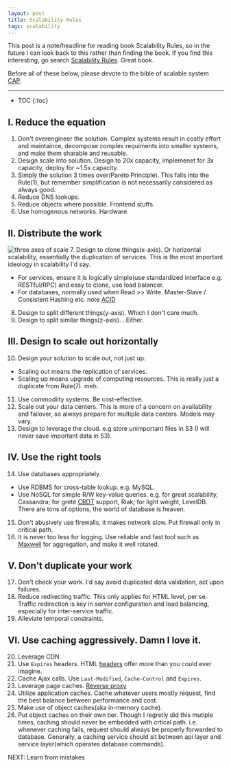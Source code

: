 ```yaml
---
layout: post
title: Scalability Rules 
tags: scalability 
---
```


This post is a note/headline for reading book Scalability Rules, so in the future I can look back
to this rather than finding the book. If you find this interesting, go search [Scalability Rules](https://www.amazon.com/s/ref=nb_sb_noss_2?url=search-alias%3Daps&field-keywords=scalability+rules). Great book.

Before all of these below, please devote to the bible of scalable system [CAP](https://en.wikipedia.org/wiki/CAP_theorem).

---
* TOC
{:toc}

I. Reduce the equation
---------------------
1. Don't overengineer the solution. Complex systems result in costly effort and maintaince, decompose complex requiments into smaller systems, and make them sharable and reusable.
2. Design scale into solution. Design to 20x capacity, implemenet for 3x capacity, deploy for ~1.5x capacity. 
3. Simply the solution 3 times over(Pareto Principle). This falls into the Rule(1), but remember simplification is not necessarily considered as always good. 
4. Reduce DNS lookups. 
5. Reduce objects where possible. Frontend stuffs.
6. Use homogenous networks. Hardware.

II. Distribute the work
----------------------
![three axes of scale](https://ranjithabalaraman.files.wordpress.com/2014/10/scaledb.png)
7. Design to clone things(x-axis). Or horizontal scalability, essentially the duplication of services. This is the most important ideology in scalability I'd say. 
  - For services, ensure it is logically simple(use standardized interface e.g. RESTful/RPC) and easy to clone, use load balancer.  
  - For databases, normally used when Read >> Write. Master-Slave / Consistent Hashing etc. note [ACID](https://en.wikipedia.org/wiki/ACID)
8. Design to split different things(y-axis). Which I don't care much. 
9. Design to split similar things(z-axis). ..Either.

III. Design to scale out horizontally
----------------------
10. Design your solution to scale out, not just up.
  - Scaling out means the replication of services.
  - Scaling up means upgrade of computing resources.
  This is really just a duplicate from Rule(7). meh.
11. Use commodiity systems. Be cost-effective.
12. Scale out your data centers. This is more of a concern on availability and failover, so always prepare for multiple data centers. Models may vary.
13. Design to leverage the cloud. e.g store unimportant files in S3 (I will never save important data in S3).  

IV. Use the right tools
----------------------
14. Use databases appropriately.
  - Use RDBMS for cross-table lookup. e.g. MySQL.
  - Use NoSQL for simple R/W key-value queries. e.g. for great scalability, Cassandra; for grete [CRDT](https://en.wikipedia.org/wiki/Conflict-free_replicated_data_type) support, Riak; for light weight, LevelDB. There are tons of options, the world of database is heaven. 

15. Don't abusively use firewalls, it makes network slow. Put firewall only in critical path.
16. It is never too less for logging. Use reliable and fast tool such as [Maxwell](https://github.com/zendesk/maxwell) for aggregation, and make it well rotated.

V. Don't duplicate your work
----------------------
17. Don't check your work. I'd say avoid duplicated data validation, act upon failures.
18. Reduce redirecting traffic. This only applies for HTML level, per se. Traffic redirection is key in server configuration and load balancing, especially for inter-service traffic. 
19. Alleviate temporal constraints.

VI. Use caching aggressively. Damn I love it.
----------------------
20. Leverage CDN.
21. Use `Expires` headers. HTML [headers](https://en.wikipedia.org/wiki/List_of_HTTP_header_fields) offer more than you could ever imagine.
22. Cache Ajax calls. Use `Last-Modified`, `Cache-Control` and `Expires`.
23. Leverage page caches. [Reverse proxy](https://www.nginx.com/resources/glossary/reverse-proxy-server/) 
24. Utilize application caches. Cache whatever users mostly request, find the best balance between performance and cost.
25. Make use of object caches(aka in-memory cache).
26. Put object caches on their own tier. Though I regretly did this mutiple times, caching should never be embedded with crtical path. i.e. whenever caching fails, request should always be properly forwarded to database. Generally, a caching service should sit between api layer and service layer(which operates database commands). 

NEXT: Learn from mistakes
